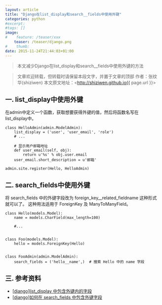 ```yaml
---
layout: article
title: "Django在list_display和search__fields中使用外键"
categories: python
#excerpt:
#tags: []
image:
#    feature: /teaser/xxx
    teaser: /teaser/django.png
#    thumb:
date: 2015-11-24T21:44:03+01:00
---
```



> 本文减少Django在list_display和search__fields中使用外键的方法

> 文章欢迎转载，但转载时请保留本段文字，并置于文章的顶部
> 作者：张纹华(shiziwen)
> 本文原文地址：<http://shiziwen.github.io{{ page.url }}>

## 一. list_display中使用外键
在admin中定义一个函数，获取想要获得外键的值，然后将函数名写在list_display中。

```
class HelloAdmin(admin.ModelAdmin):
    list_display = ('user', 'user_email', 'role')
    # ...

    # 显示用户邮箱地址
    def user_email(self, obj):
        return u'%s' % obj.user.email
    user_email.short_description = u'邮箱'

admin.site.register(Hello, HelloAdmin)
```

## 二. search_fields中使用外键
将 search_fields 中的外键字段改为 foreign\_key\_\_related\_fieldname 这种形式就可以了。 这种用法适用于 ForeignKey 及 ManyToManyField。

```
class Hello(models.Model):
    name = models.CharField(max_length=100)

    #...


class Foo(models.Model):
    hello = models.ForeignKey(Hello)


class FooAdmin(admin.ModelAdmin):
    search_fields = ('hello__name',)  # 搜索 Hello 中的 name 字段
```

## 三. 参考资料
* [[django]list_display 中包含外键内的字段 ](http://mozillazg.com/2013/04/django-admin-list_display-include-foreignkey.html)
* [[django]如何在 search_fields 中包含外键字段](http://mozillazg.com/2013/04/django-search_fields-include-foreign-key-field.html)
